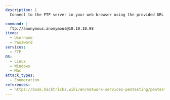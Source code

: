 ```yaml
---
description: |
  Connect to the FTP server in your web browser using the provided URL format. This allows you to access the FTP service with anonymous credentials for basic browsing and file enumeration.

command: |
  ftp://anonymous:anonymous@10.10.10.98
items:
  - Username
  - Password
services:
  - FTP
OS:
  - Linux
  - Windows
  - Mac
attack_types:
  - Enumeration
references:
  - https://book.hacktricks.wiki/en/network-services-pentesting/pentesting-ftp/index.html
---
```

